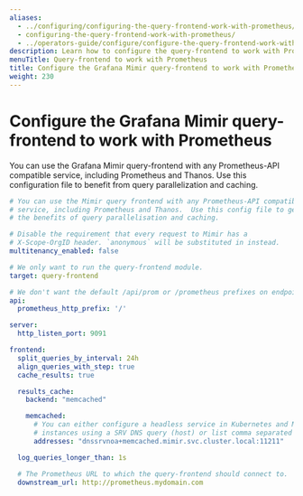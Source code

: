 ```yaml
---
aliases:
  - ../configuring/configuring-the-query-frontend-work-with-prometheus/
  - configuring-the-query-frontend-work-with-prometheus/
  - ../operators-guide/configure/configure-the-query-frontend-work-with-prometheus/
description: Learn how to configure the query-frontend to work with Prometheus.
menuTitle: Query-frontend to work with Prometheus
title: Configure the Grafana Mimir query-frontend to work with Prometheus
weight: 230
---
```


# Configure the Grafana Mimir query-frontend to work with Prometheus

You can use the Grafana Mimir query-frontend with any Prometheus-API compatible
service, including Prometheus and Thanos. Use this configuration file to
benefit from query parallelization and caching.

<!-- prettier-ignore-start -->
[embedmd]:# (../../../configurations/prometheus-frontend.yml)
```yml
# You can use the Mimir query frontend with any Prometheus-API compatible
# service, including Prometheus and Thanos.  Use this config file to get
# the benefits of query parallelisation and caching.

# Disable the requirement that every request to Mimir has a
# X-Scope-OrgID header. `anonymous` will be substituted in instead.
multitenancy_enabled: false

# We only want to run the query-frontend module.
target: query-frontend

# We don't want the default /api/prom or /prometheus prefixes on endpoints.
api:
  prometheus_http_prefix: '/'

server:
  http_listen_port: 9091

frontend:
  split_queries_by_interval: 24h
  align_queries_with_step: true
  cache_results: true

  results_cache:
    backend: "memcached"

    memcached:
      # You can either configure a headless service in Kubernetes and Mimir will discover the individual
      # instances using a SRV DNS query (host) or list comma separated memcached addresses.
      addresses: "dnssrvnoa+memcached.mimir.svc.cluster.local:11211"

  log_queries_longer_than: 1s

  # The Prometheus URL to which the query-frontend should connect to.
  downstream_url: http://prometheus.mydomain.com
```
<!-- prettier-ignore-end -->
